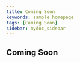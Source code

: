 ```yaml
---
title: Coming Soon
keywords: sample homepage
tags: [Coming Soon]
sidebar: mydoc_sidebar
---
```


## Coming Soon
